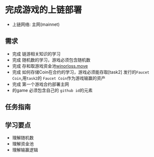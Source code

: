 #  完成游戏的上链部署
- 上链网络: 主网(mainnet)

## 需求
- 完成 链游相关知识的学习
- 完成 随机数的学习，游戏必须包含随机数
- 完成 存和取游戏资金池[winorloss.move](..%2Fmover%2F0xhutou%2Fcode%2Ftask4%2Fwinorloss%2Fsources%2Fwinorloss.move)
- 完成 如何存储Coin在合约的学习，游戏必须能存取[task2] 发行的`Faucet Coin`,用`task2`的 `Faucet Coin`作为游戏输赢的资产 
- 完成 第一个游戏合约部署主网
- 的game 必须包含自己的 `github id`的元素

## 任务指南


## 学习要点
- 理解随机数
- 理解资金池
- 理解输赢逻辑